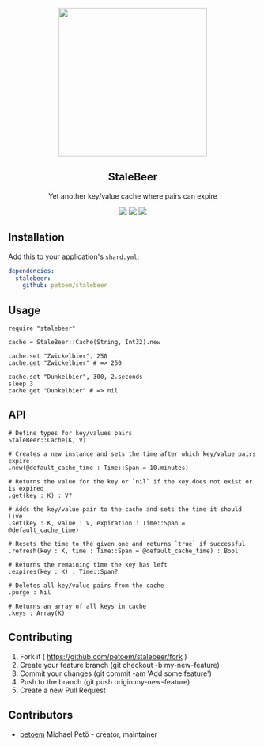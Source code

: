<p align="center">
  <img width="300" src="https://cdn.rawgit.com/twitter/twemoji/gh-pages/svg/1f37a.svg">
  <h2 align="center">StaleBeer</h2>
  <p align="center">Yet another key/value cache where pairs can expire<p>
  <p align="center">
    <a href="https://travis-ci.org/petoem/stalebeer"><img src="https://img.shields.io/travis/petoem/stalebeer.svg?style=flat-square"></a>
    <a href="https://github.com/petoem/stalebeer/blob/master/LICENSE"><img src="https://img.shields.io/badge/license-MIT-blue.svg?style=flat-square"></a>
    <a href="https://github.com/petoem/stalebeer/releases"><img src="https://img.shields.io/github/release/petoem/stalebeer.svg?style=flat-square"></a>
  </p>
</p>

## Installation

Add this to your application's `shard.yml`:

```yaml
dependencies:
  stalebeer:
    github: petoem/stalebeer
```

## Usage

```crystal
require "stalebeer"

cache = StaleBeer::Cache(String, Int32).new

cache.set "Zwickelbier", 250
cache.get "Zwickelbier" # => 250

cache.set "Dunkelbier", 300, 2.seconds
sleep 3
cache.get "Dunkelbier" # => nil
```

## API

```crystal
# Define types for key/values pairs
StaleBeer::Cache(K, V)

# Creates a new instance and sets the time after which key/value pairs expire
.new(@default_cache_time : Time::Span = 10.minutes)

# Returns the value for the key or `nil` if the key does not exist or is expired
.get(key : K) : V?

# Adds the key/value pair to the cache and sets the time it should live
.set(key : K, value : V, expiration : Time::Span = @default_cache_time)

# Resets the time to the given one and returns `true` if successful 
.refresh(key : K, time : Time::Span = @default_cache_time) : Bool

# Returns the remaining time the key has left
.expires(key : K) : Time::Span?

# Deletes all key/value pairs from the cache
.purge : Nil

# Returns an array of all keys in cache
.keys : Array(K)
```

## Contributing

1. Fork it ( https://github.com/petoem/stalebeer/fork )
2. Create your feature branch (git checkout -b my-new-feature)
3. Commit your changes (git commit -am 'Add some feature')
4. Push to the branch (git push origin my-new-feature)
5. Create a new Pull Request

## Contributors

- [petoem](https://github.com/petoem) Michael Petö - creator, maintainer
